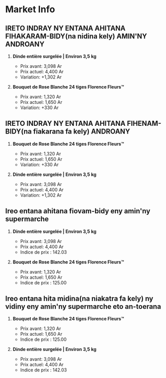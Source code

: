 # Market Info

## IRETO INDRAY NY ENTANA AHITANA FIHAKARAM-BIDY(na nidina kely) AMIN'NY ANDROANY

1. **Dinde entière surgelée | Environ 3,5 kg**
   - Prix avant: 3,098 Ar
   - Prix actuel: 4,400 Ar
   - Variation: +1,302 Ar

2. **Bouquet de Rose Blanche 24 tiges Florence Fleurs™**
   - Prix avant: 1,320 Ar
   - Prix actuel: 1,650 Ar
   - Variation: +330 Ar

## IRETO INDRAY NY ENTANA AHITANA FIHENAM-BIDY(na fiakarana fa kely) ANDROANY

1. **Bouquet de Rose Blanche 24 tiges Florence Fleurs™**
   - Prix avant: 1,320 Ar
   - Prix actuel: 1,650 Ar
   - Variation: +330 Ar

2. **Dinde entière surgelée | Environ 3,5 kg**
   - Prix avant: 3,098 Ar
   - Prix actuel: 4,400 Ar
   - Variation: +1,302 Ar

## Ireo entana ahitana fiovam-bidy eny amin'ny supermarche

1. **Dinde entière surgelée | Environ 3,5 kg**
   - Prix avant: 3,098 Ar
   - Prix actuel: 4,400 Ar
   - Indice de prix : 142.03

2. **Bouquet de Rose Blanche 24 tiges Florence Fleurs™**
   - Prix avant: 1,320 Ar
   - Prix actuel: 1,650 Ar
   - Indice de prix : 125.00

## Ireo entana hita midina(na niakatra fa kely) ny vidiny eny amin'ny supermarche eto an-toerana

1. **Bouquet de Rose Blanche 24 tiges Florence Fleurs™**
   - Prix avant: 1,320 Ar
   - Prix actuel: 1,650 Ar
   - Indice de prix : 125.00

2. **Dinde entière surgelée | Environ 3,5 kg**
   - Prix avant: 3,098 Ar
   - Prix actuel: 4,400 Ar
   - Indice de prix : 142.03

